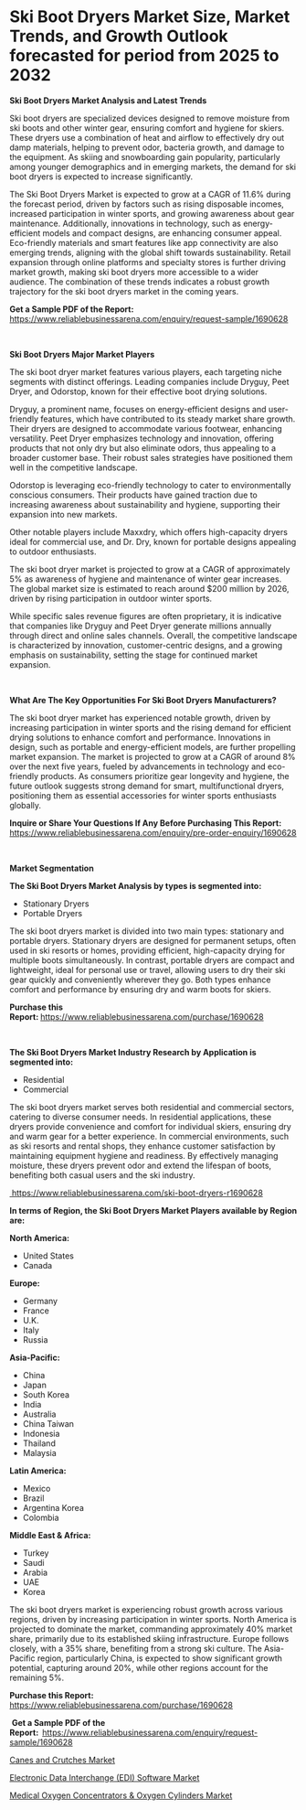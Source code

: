 <p><h1>Ski Boot Dryers Market Size, Market Trends, and Growth Outlook forecasted for period from 2025 to 2032</h1></p><p><strong>Ski Boot Dryers Market Analysis and Latest Trends</strong></p>
<p><p>Ski boot dryers are specialized devices designed to remove moisture from ski boots and other winter gear, ensuring comfort and hygiene for skiers. These dryers use a combination of heat and airflow to effectively dry out damp materials, helping to prevent odor, bacteria growth, and damage to the equipment. As skiing and snowboarding gain popularity, particularly among younger demographics and in emerging markets, the demand for ski boot dryers is expected to increase significantly.</p><p>The Ski Boot Dryers Market is expected to grow at a CAGR of 11.6% during the forecast period, driven by factors such as rising disposable incomes, increased participation in winter sports, and growing awareness about gear maintenance. Additionally, innovations in technology, such as energy-efficient models and compact designs, are enhancing consumer appeal. Eco-friendly materials and smart features like app connectivity are also emerging trends, aligning with the global shift towards sustainability. Retail expansion through online platforms and specialty stores is further driving market growth, making ski boot dryers more accessible to a wider audience. The combination of these trends indicates a robust growth trajectory for the ski boot dryers market in the coming years.</p></p>
<p><strong>Get a Sample PDF of the Report:&nbsp;</strong> <a href="https://www.reliablebusinessarena.com/enquiry/request-sample/1690628?utm_campaign=1420&utm_medium=2&utm_source=Github&utm_content=ia&utm_term=26032025&utm_id=ski-boot-dryers">https://www.reliablebusinessarena.com/enquiry/request-sample/1690628</a></p>
<p>&nbsp;</p>
<p><strong>Ski Boot Dryers Major Market Players</strong></p>
<p><p>The ski boot dryer market features various players, each targeting niche segments with distinct offerings. Leading companies include Dryguy, Peet Dryer, and Odorstop, known for their effective boot drying solutions. </p><p>Dryguy, a prominent name, focuses on energy-efficient designs and user-friendly features, which have contributed to its steady market share growth. Their dryers are designed to accommodate various footwear, enhancing versatility. Peet Dryer emphasizes technology and innovation, offering products that not only dry but also eliminate odors, thus appealing to a broader customer base. Their robust sales strategies have positioned them well in the competitive landscape. </p><p>Odorstop is leveraging eco-friendly technology to cater to environmentally conscious consumers. Their products have gained traction due to increasing awareness about sustainability and hygiene, supporting their expansion into new markets. </p><p>Other notable players include Maxxdry, which offers high-capacity dryers ideal for commercial use, and Dr. Dry, known for portable designs appealing to outdoor enthusiasts. </p><p>The ski boot dryer market is projected to grow at a CAGR of approximately 5% as awareness of hygiene and maintenance of winter gear increases. The global market size is estimated to reach around $200 million by 2026, driven by rising participation in outdoor winter sports.</p><p>While specific sales revenue figures are often proprietary, it is indicative that companies like Dryguy and Peet Dryer generate millions annually through direct and online sales channels. Overall, the competitive landscape is characterized by innovation, customer-centric designs, and a growing emphasis on sustainability, setting the stage for continued market expansion.</p></p>
<p>&nbsp;</p>
<p><strong>What Are The Key Opportunities For Ski Boot Dryers Manufacturers?</strong></p>
<p><p>The ski boot dryer market has experienced notable growth, driven by increasing participation in winter sports and the rising demand for efficient drying solutions to enhance comfort and performance. Innovations in design, such as portable and energy-efficient models, are further propelling market expansion. The market is projected to grow at a CAGR of around 8% over the next five years, fueled by advancements in technology and eco-friendly products. As consumers prioritize gear longevity and hygiene, the future outlook suggests strong demand for smart, multifunctional dryers, positioning them as essential accessories for winter sports enthusiasts globally.</p></p>
<p><strong>Inquire or Share Your Questions If Any Before Purchasing This Report:</strong> <a href="https://www.reliablebusinessarena.com/enquiry/pre-order-enquiry/1690628?utm_campaign=1420&utm_medium=2&utm_source=Github&utm_content=ia&utm_term=26032025&utm_id=ski-boot-dryers">https://www.reliablebusinessarena.com/enquiry/pre-order-enquiry/1690628</a></p>
<p>&nbsp;</p>
<p><strong>Market Segmentation</strong></p>
<p><strong>The Ski Boot Dryers Market Analysis by types is segmented into:</strong></p>
<p><ul><li>Stationary Dryers</li><li>Portable Dryers</li></ul></p>
<p><p>The ski boot dryers market is divided into two main types: stationary and portable dryers. Stationary dryers are designed for permanent setups, often used in ski resorts or homes, providing efficient, high-capacity drying for multiple boots simultaneously. In contrast, portable dryers are compact and lightweight, ideal for personal use or travel, allowing users to dry their ski gear quickly and conveniently wherever they go. Both types enhance comfort and performance by ensuring dry and warm boots for skiers.</p></p>
<p><strong>Purchase this Report:&nbsp;</strong><a href="https://www.reliablebusinessarena.com/purchase/1690628?utm_campaign=1420&utm_medium=2&utm_source=Github&utm_content=ia&utm_term=26032025&utm_id=ski-boot-dryers">https://www.reliablebusinessarena.com/purchase/1690628</a></p>
<p>&nbsp;</p>
<p><strong>The Ski Boot Dryers Market Industry Research by Application is segmented into:</strong></p>
<p><ul><li>Residential</li><li>Commercial</li></ul></p>
<p><p>The ski boot dryers market serves both residential and commercial sectors, catering to diverse consumer needs. In residential applications, these dryers provide convenience and comfort for individual skiers, ensuring dry and warm gear for a better experience. In commercial environments, such as ski resorts and rental shops, they enhance customer satisfaction by maintaining equipment hygiene and readiness. By effectively managing moisture, these dryers prevent odor and extend the lifespan of boots, benefiting both casual users and the ski industry.</p></p>
<p><a href="https://www.reliablebusinessarena.com/ski-boot-dryers-r1690628?utm_campaign=1420&utm_medium=2&utm_source=Github&utm_content=ia&utm_term=26032025&utm_id=ski-boot-dryers">&nbsp;https://www.reliablebusinessarena.com/ski-boot-dryers-r1690628</a></p>
<p><strong>In terms of Region, the Ski Boot Dryers Market Players available by Region are:</strong></p>
<p>
    <p> <strong> North America: </strong>
        <ul>
            <li>United States</li>
            <li>Canada</li>
        </ul>
        </p> 
    <p> <strong> Europe: </strong>
        <ul>
            <li>Germany</li>
            <li>France</li>
            <li>U.K.</li>
            <li>Italy</li>
            <li>Russia</li>
        </ul>
        </p> 
    <p> <strong> Asia-Pacific: </strong>
        <ul>
            <li>China</li>
            <li>Japan</li>
            <li>South Korea</li>
            <li>India</li>
            <li>Australia</li>
            <li>China Taiwan</li>
            <li>Indonesia</li>
            <li>Thailand</li>
            <li>Malaysia</li>
        </ul>
        </p> 
    <p> <strong> Latin America: </strong>
        <ul>
            <li>Mexico</li>
            <li>Brazil</li>
            <li>Argentina Korea</li>
            <li>Colombia</li>
        </ul>
        </p> 
    <p> <strong> Middle East & Africa: </strong>
        <ul>
            <li>Turkey</li>
            <li>Saudi</li>
            <li>Arabia</li>
            <li>UAE</li>
            <li>Korea</li>
        </ul>
    </p>
    </p>
<p><p>The ski boot dryers market is experiencing robust growth across various regions, driven by increasing participation in winter sports. North America is projected to dominate the market, commanding approximately 40% market share, primarily due to its established skiing infrastructure. Europe follows closely, with a 35% share, benefiting from a strong ski culture. The Asia-Pacific region, particularly China, is expected to show significant growth potential, capturing around 20%, while other regions account for the remaining 5%.</p></p>
<p><strong>Purchase this Report: </strong><a href="https://www.reliablebusinessarena.com/purchase/1690628?utm_campaign=1420&utm_medium=2&utm_source=Github&utm_content=ia&utm_term=26032025&utm_id=ski-boot-dryers">https://www.reliablebusinessarena.com/purchase/1690628</a></p>
<p>&nbsp;<strong>Get a Sample PDF of the Report:&nbsp;&nbsp;</strong><a href="https://www.reliablebusinessarena.com/enquiry/request-sample/1690628?utm_campaign=1420&utm_medium=2&utm_source=Github&utm_content=ia&utm_term=26032025&utm_id=ski-boot-dryers">https://www.reliablebusinessarena.com/enquiry/request-sample/1690628</a></p>
<p><strong></strong></p>
<p><p><a href="https://github.com/theyasnare5w/Market-Research-Report-List-1/blob/main/canes-and-crutches-market.md?utm_campaign=1420&utm_medium=2&utm_source=Github&utm_content=ia&utm_term=26032025&utm_id=ski-boot-dryers">Canes and Crutches Market</a></p><p><a href="https://github.com/kaidaloeckf7/Market-Research-Report-List-1/blob/main/electronic-data-interchange-edi-software-market.md?utm_campaign=1420&utm_medium=2&utm_source=Github&utm_content=ia&utm_term=26032025&utm_id=ski-boot-dryers">Electronic Data Interchange (EDI) Software Market</a></p><p><a href="https://github.com/nacarnzina/Market-Research-Report-List-1/blob/main/medical-oxygen-concentrators-oxygen-cylinders-market.md?utm_campaign=1420&utm_medium=2&utm_source=Github&utm_content=ia&utm_term=26032025&utm_id=ski-boot-dryers">Medical Oxygen Concentrators & Oxygen Cylinders Market</a></p></p>